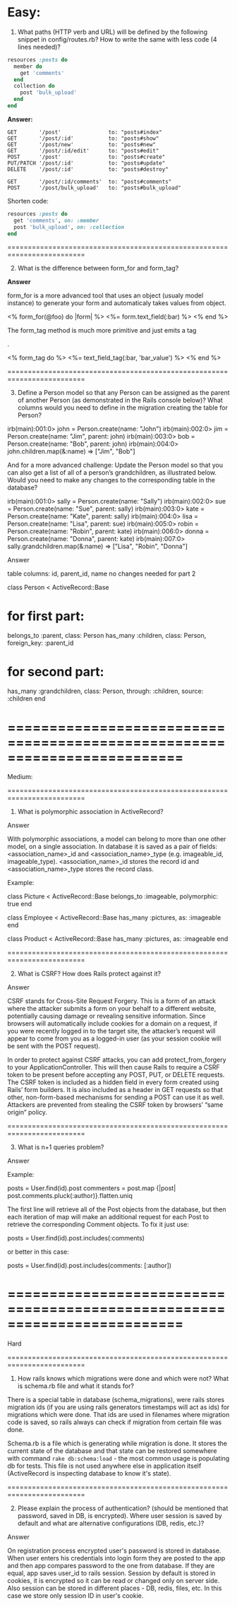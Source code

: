 Easy:
=========================================================================

1. What paths (HTTP verb and URL) will be defined by the following snippet in config/routes.rb? How to write the same with less code (4 lines needed)?

  ```ruby
  resources :posts do
    member do
      get 'comments'
    end
    collection do
      post 'bulk_upload'
    end
  end
  ```
  
  **Answer:**
  
  ```
  GET       '/post'               to: "posts#index"
  GET       '/post/:id'           to: "posts#show"
  GET       '/post/new'           to: "posts#new"
  GET       '/post/:id/edit'      to: "posts#edit"
  POST      '/post'               to: "posts#create"
  PUT/PATCH '/post/:id'           to: "posts#update"
  DELETE    '/post/:id'           to: "posts#destroy"
  
  GET       '/post/:id/comments'  to: "posts#comments"
  POST      '/post/bulk_upload'   to: "posts#bulk_upload"
  ```
  
  Shorten code: 
  
  ```ruby
  resources :posts do
    get 'comments', on: :member
    post 'bulk_upload', on: :collection
  end
  ```

=========================================================================

2. What is the difference between form_for and form_tag?

**Answer**

form_for is a more advanced tool that uses an object (usualy model instance) to generate your form and automaticaly takes values from object.

<% form_for(@foo) do |form| %>
  <%= form.text_field(:bar) %>
<% end %>

The form_tag method is much more primitive and just emits a tag <form>.

<% form_tag do %>
  <%= text_field_tag(:bar, 'bar_value') %>
<% end %>

=========================================================================

3) Define a Person model so that any Person can be assigned as the parent of another Person (as demonstrated in the Rails console below)? What columns would you need to define in the migration creating the table for Person?

irb(main):001:0> john = Person.create(name: "John")
irb(main):002:0> jim = Person.create(name: "Jim", parent: john)
irb(main):003:0> bob = Person.create(name: "Bob", parent: john)
irb(main):004:0> john.children.map(&:name)
=> ["Jim", "Bob"]

And for a more advanced challenge: Update the Person model so that you can also get a list of all of a person’s grandchildren, as illustrated below. Would you need to make any changes to the corresponding table in the database?

irb(main):001:0> sally = Person.create(name: "Sally")
irb(main):002:0> sue = Person.create(name: "Sue", parent: sally)
irb(main):003:0> kate = Person.create(name: "Kate", parent: sally)
irb(main):004:0> lisa = Person.create(name: "Lisa", parent: sue)
irb(main):005:0> robin = Person.create(name: "Robin", parent: kate)
irb(main):006:0> donna = Person.create(name: "Donna", parent: kate)
irb(main):007:0> sally.grandchildren.map(&:name)
=> ["Lisa", "Robin", "Donna"]

Answer

table columns: id, parent_id, name
no changes needed for part 2

class Person < ActiveRecord::Base
  # for first part:
  belongs_to :parent, class: Person
  has_many :children, class: Person, foreign_key: :parent_id
  
  # for second part:
  has_many :grandchildren, class: Person, through: :children, source: :children
end


=========================================================================
=========================================================================

Medium:

=========================================================================

1) What is polymorphic association in ActiveRecord?

Answer

With polymorphic associations, a model can belong to more than one other model, on a single association. In database it is saved as a pair of fields: <association_name>_id and <association_name>_type (e.g. imageable_id, imageable_type). <association_name>_id stores the record id and <association_name>_type stores the record class.

Example:

class Picture < ActiveRecord::Base
  belongs_to :imageable, polymorphic: true
end
 
class Employee < ActiveRecord::Base
  has_many :pictures, as: :imageable
end
 
class Product < ActiveRecord::Base
  has_many :pictures, as: :imageable
end


=========================================================================

2) What is CSRF? How does Rails protect against it?

Answer

CSRF stands for Cross-Site Request Forgery. This is a form of an attack where the attacker submits a form on your behalf to a different website, potentially causing damage or revealing sensitive information. Since browsers will automatically include cookies for a domain on a request, if you were recently logged in to the target site, the attacker’s request will appear to come from you as a logged-in user (as your session cookie will be sent with the POST request).

In order to protect against CSRF attacks, you can add protect_from_forgery to your ApplicationController. This will then cause Rails to require a CSRF token to be present before accepting any POST, PUT, or DELETE requests. The CSRF token is included as a hidden field in every form created using Rails’ form builders. It is also included as a header in GET requests so that other, non-form-based mechanisms for sending a POST can use it as well. Attackers are prevented from stealing the CSRF token by browsers’ “same origin” policy.

=========================================================================

3) What is n+1 queries problem?

Answer

Example:

posts = User.find(id).post
commenters = post.map {|post| post.comments.pluck(:author)}.flatten.uniq


The first line will retrieve all of the Post objects from the database, but then each iteration of map will make an additional request for each Post to retrieve the corresponding Comment objects. To fix it just use:

posts = User.find(id).post.includes(:comments)

or better in this case:

posts = User.find(id).post.includes(comments: [:author])

=========================================================================
=========================================================================

Hard

=========================================================================

1) How rails knows which migrations were done and which were not? What is schema.rb file and what it stands for?

There is a special table in database (schema_migrations), were rails stores migration ids (if you are using rails generators timestamps will act as ids) for migrations which were done. That ids are used in filenames where migration code is saved, so rails always can check if migration from certain file was done.

Schema.rb is a file which is generating while migration is done. It stores the current state of the database and that state can be restored somewhere with command `rake db:schema:load` - the most common usage is populating db for tests. This file is not used anywhere else in application itself (ActiveRecord is inspecting database to know it's state).

=========================================================================

2) Please explain the process of authentication? (should be mentioned that password, saved in DB, is encrypted). Where user session is saved by default and what are alternative configurations (DB, redis, etc.)?

Answer

On registration process encrypted user's password is stored in database. When user enters his credentials into login form they are posted to the app and then app compares password to the one from database. If they are equal, app saves user_id to rails session. Session by default is stored in cookies, it is encrypted so it can be read or changed only on server side. Also session can be stored in different places - DB, redis, files, etc. In this case we store only session ID in user's cookie.
